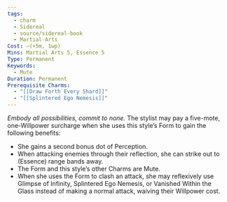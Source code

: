```yaml
---
tags:
  - charm
  - Sidereal
  - source/sidereal-book
  - Martial-Arts
Cost: —(+5m, 1wp)
Mins: Martial Arts 5, Essence 5
Type: Permanent
Keywords:
  - Mute
Duration: Permanent
Prerequisite Charms:
  - "[[Draw Forth Every Shard]]"
  - "[[Splintered Ego Nemesis]]"
---
```

*Embody all possibilities, commit to none.*
The stylist may pay a five-mote, one-Willpower surcharge when she uses this style’s Form to gain the following benefits: 
- She gains a second bonus dot of Perception. 
- When attacking enemies through their reflection, she can strike out to (Essence) range bands away. 
- The Form and this style’s other Charms are Mute. 
- When she uses the Form to clash an attack, she may reflexively use Glimpse of Infinity, Splintered Ego Nemesis, or Vanished Within the Glass instead of making a normal attack, waiving their Willpower cost.